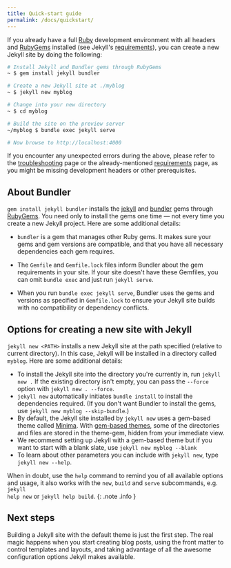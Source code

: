 ```yaml
---
title: Quick-start guide
permalink: /docs/quickstart/
---
```



If you already have a full [Ruby](https://www.ruby-lang.org/en/downloads/) development environment with all headers and [RubyGems](https://rubygems.org/pages/download) installed (see Jekyll's [requirements](/docs/installation/#requirements)), you can create a new Jekyll site by doing the following:

```sh
# Install Jekyll and Bundler gems through RubyGems
~ $ gem install jekyll bundler

# Create a new Jekyll site at ./myblog
~ $ jekyll new myblog

# Change into your new directory
~ $ cd myblog

# Build the site on the preview server
~/myblog $ bundle exec jekyll serve

# Now browse to http://localhost:4000
```

If you encounter any unexpected errors during the above, please refer to the [troubleshooting](/docs/troubleshooting/#configuration-problems) page or the already-mentioned [requirements](/docs/installation/#requirements) page, as you might be missing development headers or other prerequisites.

## About Bundler

`gem install jekyll bundler` installs the [jekyll](https://rubygems.org/gems/jekyll/) and [bundler](https://rubygems.org/gems/bundler) gems through [RubyGems](https://rubygems.org/). You need only to install the gems one time &mdash; not every time you create a new Jekyll project. Here are some additional details:

* `bundler` is a gem that manages other Ruby gems. It makes sure your gems and gem versions are compatible, and that you have all necessary dependencies each gem requires.
* The `Gemfile` and `Gemfile.lock` files inform Bundler about the gem requirements in your site. If your site doesn't have these Gemfiles, you can omit `bundle exec` and just run `jekyll serve`.

* When you run `bundle exec jekyll serve`, Bundler uses the gems and versions as specified in `Gemfile.lock` to ensure your Jekyll site builds with no compatibility or dependency conflicts.

## Options for creating a new site with Jekyll

`jekyll new <PATH>` installs a new Jekyll site at the path specified (relative to current directory). In this case, Jekyll will be installed in a directory called `myblog`. Here are some additional details:

* To install the Jekyll site into the directory you're currently in, run `jekyll new .` If the existing directory isn't empty, you can pass the `--force` option with `jekyll new . --force`.
* `jekyll new` automatically initiates `bundle install` to install the dependencies required. (If you don't want Bundler to install the gems, use `jekyll new myblog --skip-bundle`.)
* By default, the Jekyll site installed by `jekyll new` uses a gem-based theme called [Minima](https://github.com/jekyll/minima). With [gem-based themes](../themes), some of the directories and files are stored in the theme-gem, hidden from your immediate view.
* We recommend setting up Jekyll with a gem-based theme but if you want to start with a blank slate, use `jekyll new myblog --blank`
* To learn about other parameters you can include with `jekyll new`, type `jekyll new --help`.

When in doubt, use the <code>help</code> command to remind you of all available options and usage, it also works with the <code>new</code>, <code>build</code> and <code>serve</code> subcommands, e.g. <code>jekyll help new</code> or <code>jekyll help build</code>.
{: .note .info }

## Next steps

Building a Jekyll site with the default theme is just the first step. The real magic happens when you start creating blog posts, using the front matter to control templates and layouts, and taking advantage of all the awesome configuration options Jekyll makes available.
